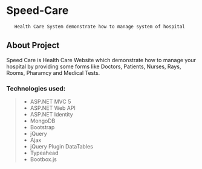 # Speed-Care

```bash
   Health Care System demonstrate how to manage system of hospital
```
## About Project
<P> Speed Care is Health Care Website which demonstrate how to manage your hospital by providing some forms like Doctors, Patients, Nurses, Rays, Rooms, Pharamcy and Medical Tests.</P>

### Technologies used:

>* ASP.NET MVC 5
>* ASP.NET Web API
>* ASP.NET Identity
>* MongoDB
>* Bootstrap
>* jQuery
>* Ajax
>* jQuery Plugin DataTables
>* Typeahead
>* Bootbox.js
